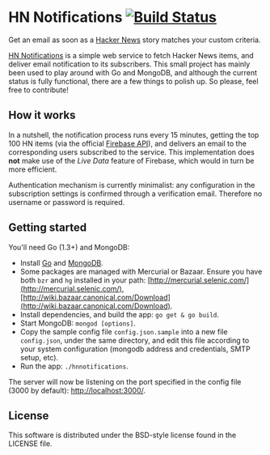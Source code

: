 HN Notifications [![Build Status](https://travis-ci.org/ichinaski/hnnotifications.svg?branch=master)](https://travis-ci.org/ichinaski/hnnotifications)
============

Get an email as soon as a [Hacker News](https://news.ycombinator.com/) story matches your custom criteria.

[HN Notifications](http://hnnotifications.com) is a simple web service to fetch Hacker News items, and deliver email notification to its subscribers.
This small project has mainly been used to play around with Go and MongoDB, and although the current status is fully functional, there are a few things to polish up. So please, feel free to contribute!

## How it works

In a nutshell, the notification process runs every 15 minutes, getting the top 100 HN items (via the official [Firebase API](https://github.com/HackerNews/API)), and delivers an email to the corresponding users subscribed to the service. This implementation does **not** make use of the *Live Data* feature of Firebase, which would in turn be more efficient.

Authentication mechanism is currently minimalist: any configuration in the subscription settings is confirmed through a verification email. Therefore no username or password is required.

## Getting started
You'll need Go (1.3+) and MongoDB:

* Install [Go]([http://golang.org/doc/install](http://golang.org/doc/install)) and [MongoDB](http://docs.mongodb.org/manual/installation/).
* Some packages are managed with Mercurial or Bazaar. Ensure you have both `bzr` and `hg` installed in your path: [http://mercurial.selenic.com/](http://mercurial.selenic.com/), [http://wiki.bazaar.canonical.com/Download](http://wiki.bazaar.canonical.com/Download).
* Install dependencies, and build the app: `go get & go build`.
* Start MongoDB: `mongod [options]`.
* Copy the sample config file `config.json.sample` into a new file `config.json`, under the same directory, and edit this file according to your system configuration (mongodb address and credentials, SMTP setup, etc).
* Run the app: `./hnnotifications`.

The server will now be listening on the port specified in the config file (3000 by default): [http://localhost:3000/](http://localhost:3000/).

## License
This software is distributed under the BSD-style license found in the LICENSE file.

